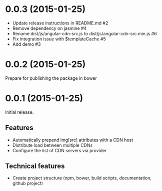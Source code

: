 # 0.0.3 (2015-01-25)

* Update release instructions in README.md #2
* Remove dependency on jasmine #4
* Rename dist/js/angular-cdn-src.js to dist/js/angular-cdn-src.min.js #6
* Fix integration issue with $templateCache #5
* Add demo #3

# 0.0.2 (2015-01-25)

Prepare for publishing the package in bower

# 0.0.1 (2015-01-25)

Initial release.

## Features

* Automatically prepend img[src] attributes with a CDN host
* Distribute load between multiple CDNs
* Configure the list of CDN servers via provider

## Technical features

* Create project structure (npm, bower, build scripts, documentation, github project)
